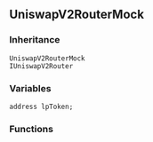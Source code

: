 ## UniswapV2RouterMock





### Inheritance

```
UniswapV2RouterMock
IUniswapV2Router
```

### Variables

```Solidity
address lpToken;
```

### Functions




